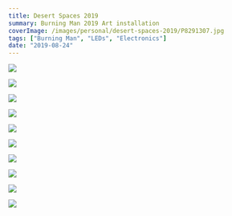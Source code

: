 ```yaml
---
title: Desert Spaces 2019
summary: Burning Man 2019 Art installation
coverImage: /images/personal/desert-spaces-2019/P8291307.jpg
tags: ["Burning Man", "LEDs", "Electronics"]
date: "2019-08-24"
---
```


![](/images/personal/desert-spaces-2019/P1090065-2.jpg)

![](/images/personal/desert-spaces-2019/P8240455.jpg)

![](/images/personal/desert-spaces-2019/P8240460.jpg)

![](/images/personal/desert-spaces-2019/P8250649.jpg)

![](/images/personal/desert-spaces-2019/P8240464.jpg)

![](/images/personal/desert-spaces-2019/P8240551.jpg)

![](/images/personal/desert-spaces-2019/P8240556.jpg)

![](/images/personal/desert-spaces-2019/P8250692.jpg)

![](/images/personal/desert-spaces-2019/P8260767.jpg)

![](/images/personal/desert-spaces-2019/P8260770.jpg)
